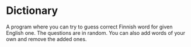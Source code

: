 # Dictionary
A program where you can try to guess correct Finnish word for given English one. The questions are in random. You can also add words of your own and remove the added ones.
